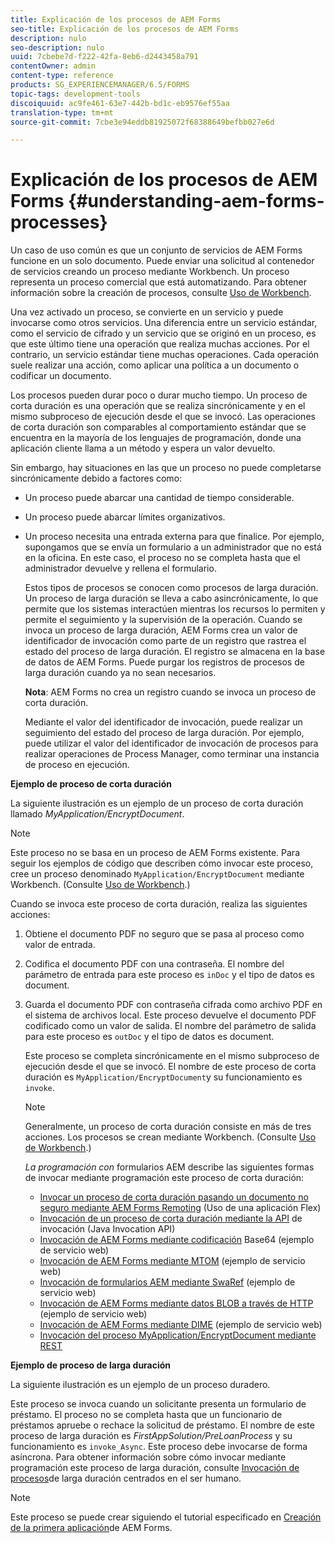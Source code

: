 ```yaml
---
title: Explicación de los procesos de AEM Forms
seo-title: Explicación de los procesos de AEM Forms
description: nulo
seo-description: nulo
uuid: 7cbebe7d-f222-42fa-8eb6-d2443458a791
contentOwner: admin
content-type: reference
products: SG_EXPERIENCEMANAGER/6.5/FORMS
topic-tags: development-tools
discoiquuid: ac9fe461-63e7-442b-bd1c-eb9576ef55aa
translation-type: tm+mt
source-git-commit: 7cbe3e94eddb81925072f68388649befbb027e6d

---
```



# Explicación de los procesos de AEM Forms {#understanding-aem-forms-processes}

Un caso de uso común es que un conjunto de servicios de AEM Forms funcione en un solo documento. Puede enviar una solicitud al contenedor de servicios creando un proceso mediante Workbench. Un proceso representa un proceso comercial que está automatizando. Para obtener información sobre la creación de procesos, consulte [Uso de Workbench](https://www.adobe.com/go/learn_aemforms_workbench_63).

Una vez activado un proceso, se convierte en un servicio y puede invocarse como otros servicios. Una diferencia entre un servicio estándar, como el servicio de cifrado y un servicio que se originó en un proceso, es que este último tiene una operación que realiza muchas acciones. Por el contrario, un servicio estándar tiene muchas operaciones. Cada operación suele realizar una acción, como aplicar una política a un documento o codificar un documento.

Los procesos pueden durar poco o durar mucho tiempo. Un proceso de corta duración es una operación que se realiza sincrónicamente y en el mismo subproceso de ejecución desde el que se invocó. Las operaciones de corta duración son comparables al comportamiento estándar que se encuentra en la mayoría de los lenguajes de programación, donde una aplicación cliente llama a un método y espera un valor devuelto.

Sin embargo, hay situaciones en las que un proceso no puede completarse sincrónicamente debido a factores como:

* Un proceso puede abarcar una cantidad de tiempo considerable.
* Un proceso puede abarcar límites organizativos.
* Un proceso necesita una entrada externa para que finalice. Por ejemplo, supongamos que se envía un formulario a un administrador que no está en la oficina. En este caso, el proceso no se completa hasta que el administrador devuelve y rellena el formulario.

   Estos tipos de procesos se conocen como procesos de larga duración. Un proceso de larga duración se lleva a cabo asincrónicamente, lo que permite que los sistemas interactúen mientras los recursos lo permiten y permite el seguimiento y la supervisión de la operación. Cuando se invoca un proceso de larga duración, AEM Forms crea un valor de identificador de invocación como parte de un registro que rastrea el estado del proceso de larga duración. El registro se almacena en la base de datos de AEM Forms. Puede purgar los registros de procesos de larga duración cuando ya no sean necesarios.

   **Nota**: AEM Forms no crea un registro cuando se invoca un proceso de corta duración.

   Mediante el valor del identificador de invocación, puede realizar un seguimiento del estado del proceso de larga duración. Por ejemplo, puede utilizar el valor del identificador de invocación de procesos para realizar operaciones de Process Manager, como terminar una instancia de proceso en ejecución.

**Ejemplo de proceso de corta duración**

La siguiente ilustración es un ejemplo de un proceso de corta duración llamado *MyApplication/EncryptDocument*.

>[!NOTE]
>
>Este proceso no se basa en un proceso de AEM Forms existente. Para seguir los ejemplos de código que describen cómo invocar este proceso, cree un proceso denominado `MyApplication/EncryptDocument` mediante Workbench. (Consulte [Uso de Workbench](https://www.adobe.com/go/learn_aemforms_workbench_63).)

Cuando se invoca este proceso de corta duración, realiza las siguientes acciones:

1. Obtiene el documento PDF no seguro que se pasa al proceso como valor de entrada.
1. Codifica el documento PDF con una contraseña. El nombre del parámetro de entrada para este proceso es `inDoc` y el tipo de datos es document.
1. Guarda el documento PDF con contraseña cifrada como archivo PDF en el sistema de archivos local. Este proceso devuelve el documento PDF codificado como un valor de salida. El nombre del parámetro de salida para este proceso es `outDoc` y el tipo de datos es document.

   Este proceso se completa sincrónicamente en el mismo subproceso de ejecución desde el que se invocó. El nombre de este proceso de corta duración es `MyApplication/EncryptDocument`y su funcionamiento es `invoke`.

   >[!NOTE]
   >
   >Generalmente, un proceso de corta duración consiste en más de tres acciones. Los procesos se crean mediante Workbench. (Consulte [Uso de Workbench](https://www.adobe.com/go/learn_aemforms_workbench_63).)

   *La programación con* formularios AEM describe las siguientes formas de invocar mediante programación este proceso de corta duración:

   * [Invocar un proceso de corta duración pasando un documento no seguro mediante AEM Forms Remoting](/help/forms/developing/invoking-aem-forms-using-remoting.md#invoking-a-short-lived-process-by-passing-an-unsecure-document-using-remoting) (Uso de una aplicación Flex)
   * [Invocación de un proceso de corta duración mediante la API](/help/forms/developing/invoking-aem-forms-using-java.md#invoking-a-short-lived-process-using-the-invocation-api) de invocación (Java Invocation API)
   * [Invocación de AEM Forms mediante codificación](/help/forms/developing/invoking-aem-forms-using-web.md#invoking-aem-forms-using-base64-encoding) Base64 (ejemplo de servicio web)
   * [Invocación de AEM Forms mediante MTOM](/help/forms/developing/invoking-aem-forms-using-web.md#invoking-aem-forms-using-mtom) (ejemplo de servicio web)
   * [Invocación de formularios AEM mediante SwaRef](/help/forms/developing/invoking-aem-forms-using-web.md#invoking-aem-forms-using-swaref) (ejemplo de servicio web)
   * [Invocación de AEM Forms mediante datos BLOB a través de HTTP](/help/forms/developing/invoking-aem-forms-using-web.md#invoking-aem-forms-using-blob-data-over-http) (ejemplo de servicio web)
   * [Invocación de AEM Forms mediante DIME](/help/forms/developing/invoking-aem-forms-using-web.md#invoking-aem-forms-using-dime) (ejemplo de servicio web)
   * [Invocación del proceso MyApplication/EncryptDocument mediante REST](/help/forms/developing/invoking-aem-forms-using-rest.md)

**Ejemplo de proceso de larga duración**

La siguiente ilustración es un ejemplo de un proceso duradero.

Este proceso se invoca cuando un solicitante presenta un formulario de préstamo. El proceso no se completa hasta que un funcionario de préstamos apruebe o rechace la solicitud de préstamo. El nombre de este proceso de larga duración es *FirstAppSolution/PreLoanProcess* y su funcionamiento es `invoke_Async`. Este proceso debe invocarse de forma asíncrona. Para obtener información sobre cómo invocar mediante programación este proceso de larga duración, consulte [Invocación de procesos](/help/forms/developing/invoking-human-centric-long-lived.md#invoking-human-centric-long-lived-processes)de larga duración centrados en el ser humano.

>[!NOTE]
>
>Este proceso se puede crear siguiendo el tutorial especificado en [Creación de la primera aplicación](https://www.adobe.com/go/learn_aemforms_firstapp_ds_63)de AEM Forms.